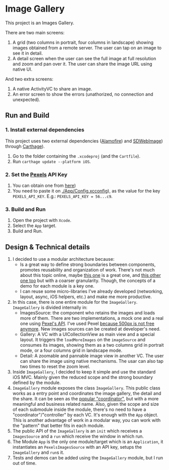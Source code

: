 # Image Gallery
This project is an Images Gallery.

There are two main screens:
1. A grid (two columns in portrait, four columns in landscape) showing images obtained from a remote server. The user can tap on an image to see it in detail.
1. A detail screen when the user can see the full image at full resolution and zoom and pan over it. The user can share the image URL using native UI.

And two extra screens:
1. A native ActivityVC to share an image.
1. An error screen to show the errors (unathorized, no connection and unexpected).

## Run and Build
### 1. Install external dependencies
This project uses two external dependencies ([Alamofire](https://github.com/Alamofire/Alamofire)) and [SDWebImage](https://github.com/SDWebImage/SDWebImage)) through [Carthage](https://github.com/Carthage/Carthage)). 
1. Go to the folder containing the `.xcodeproj` (and the `Cartfile`).
2. Run `carthage update --platform iOS`.

### 2. Set the [Pexels](https://www.pexels.com/) API Key
1. You can obtain one from [here](https://www.pexels.com/api/new/))
2. You need to paste it on [./App/Config.xcconfig](https://github.com/llinardos/ImagesGallery/blob/master/App/Config.xcconfig)), as the value for the key `PEXELS_API_KEY`. E.g.: `PEXELS_API_KEY = 56...c9`.

### 3. Build and Run
1. Open the project with `Xcode`.
2. Select the `App` target.
3. Build and Run.

## Design & Technical details
1. I decided to use a modular architecture because:
	* Is a great way to define strong boundaries between components, promotes reusability and organization of work. There's not much about this topic online, maybe [this one](https://academy.realm.io/posts/justin-spahr-summers-library-oriented-programming/) is a great one, and [this other one too](https://github.com/tuist/microfeatures-guidelines) but with a coarser granularity. Though, the concepts of a demo for each module is a key one.
	* I can reuse some micro-libraries I've already developed (networking, layout, async, iOS helpers, etc.) and make me more productive.
2. In this case, there is one entire module for the `ImageGallery`. `ImageGallery` is divided internally in:
	* ImagesSource: the component who retains the images and loads more of them. There are two implementations, a mock one and a real one using [Pexel's API](https://www.pexels.com/api/). I've used Pexel [because 500px is not free anymore](https://support.500px.com/hc/en-us/articles/360002435653-API-). New images sources can be created at developer's need.
	* Gallery: A VC with a UICollectionView as main view and a special layout. It triggers the `loadMoreImages` on the `imageSource` and consumes its images, showing them as a two columns grid in portrait mode, or a four columns grid in landscape mode.
	* Detail: A zoomable and pannable image view in another VC. The user can share the image using native mechanisms. The usar can also tap two times to reset the zoom level.
3. Inside `ImageGallery`, I decided to keep it simple and use the standard iOS MVC. Mainly given the reduced scope and the strong boundary defined by the module. 
4. `ImageGallery` module exposes the class `ImageGallery`. This public class works as a entry point and coordinates the image gallery, the detail and the share. It can be seen as the [popular "coordinator"](http://khanlou.com/2015/01/the-coordinator/), but with a more meaningful and business related name. Also, given the scope and size of each submodule inside the module, there's no need to have a "coordinator"/"controller" by each VC. It's enough with the `App` object. This is another advantage of work in a modular way, you can work with the "pattern" that better fits in each module.
4. The public API of the `ImageGallery` is an `init` which receives a `ImagesSource` and a `run` which receive the window in which run. 
5. The Module `App` is the only one module/target which is an `Application`, it instantiates an `PexelsImagesSource` with an API key, setups the `ImageGallery` and `run`s it.
6. Tests and demos can be added using the `ImageGallery` module, but I run out of time.



